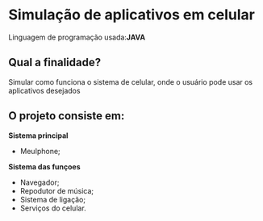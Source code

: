 <h1>
  Simulação de aplicativos em celular
</h1>
<p> Linguagem de programação usada:<b>JAVA</b></p>

<h2> Qual a finalidade? </h2>
<p> Simular como funciona o sistema de celular, onde o usuário pode usar os aplicativos desejados</p>

## O projeto consiste em:
<p><b>Sistema principal</b></p>
<ul>
  <li> MeuIphone; </li>
</ul>

<p><b>Sistema das funçoes</b></p>
<ul>
  <li> Navegador; </li>
  <li> Repodutor de música; </li>
  <li> Sistema de ligação; </li>
  <li> Serviços do celular. </li>
</ul>
